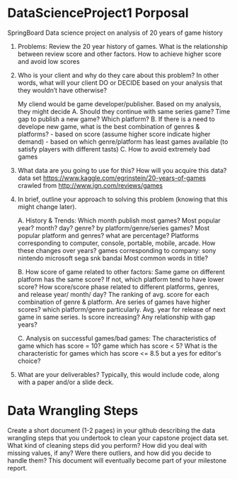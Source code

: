 # DataScienceProject1 Porposal
SpringBoard Data science project on analysis of 20 years of game history


1. Problems: Review the 20 year history of games.
   What is the relationship between review score and other factors. 
   How to achieve higher score and avoid low scores   

2. Who is your client and why do they care about this problem? 
   In other words, what will your client DO or DECIDE based on your analysis that they wouldn’t have otherwise?

   My cliend would be game developer/publisher. 
   Based on my analysis, they might decide 
      A. Should they continue with same series game? Time gap to publish a new game? Which platform?
      B. If there is a need to develope new game, what is the best combination of genres & platforms? 
          - based on score (assume higher score indicate higher demand)
          - based on which genre/platform has least games available (to satisfy players with different tasts)
      C. How to avoid extremely bad games

3. What data are you going to use for this? How will you acquire this data?
   data set https://www.kaggle.com/egrinstein/20-years-of-games
   crawled from http://www.ign.com/reviews/games

4. In brief, outline your approach to solving this problem (knowing that this might change later).

   A. History & Trends: 
      Which month publish most games? 
      Most popular year? month? day? genre? by platform/genre/series games?
      Most popular platform and genres?  what are percentage?
      Platforms corresponding to computer, console, portable, mobile, arcade. How these changes over years?
      games corresponding to company: sony nintendo microsoft sega snk bandai 
      Most common words in title?

   B. How score of game related to other factors:
      Same game on different platform has the same score? If not, which platform tend to have lower score?
      How score/score phase related to different platforms, genres, and release year/ month/ day? 
      The ranking of avg. score for each combination of genre & platform.
      Are series of games have higher scores? which platform/genre particularly. 
      Avg. year for release of next game in same series. Is score increasing? Any relationship with gap years? 

   C. Analysis on successful games/bad games: 
      The characteristics of game which has score = 10? game which has score < 5?
      What is the characteristic for games which has score <= 8.5 but a yes for editor's choice? 
   
5. What are your deliverables? Typically, this would include code, along with a paper and/or a slide deck.  

# Data Wrangling Steps

Create a short document (1-2 pages) in your github describing the data wrangling steps that you undertook to clean your capstone project data set. What kind of cleaning steps did you perform? How did you deal with missing values, if any? Were there outliers, and how did you decide to handle them? This document will eventually become part of your milestone report.
